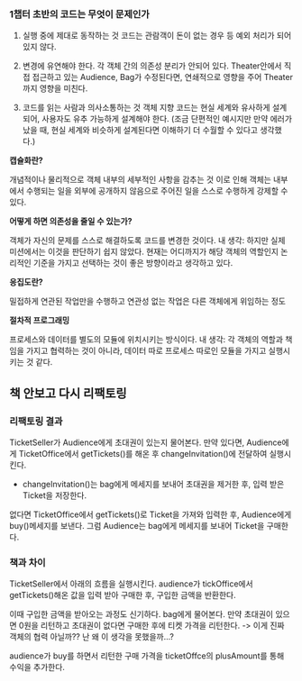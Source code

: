 ### 1챕터 초반의 코드는 무엇이 문제인가
1. 실행 중에 제대로 동작하는 것
코드는 관람객이 돈이 없는 경우 등 예외 처리가 되어있지 않다.

2. 변경에 유연해야 한다.
각 객체 간의 의존성 분리가 안되어 있다. Theater안에서 직접 접근하고 있는 Audience, Bag가 수정된다면, 연쇄적으로 영향을 주어 Theater까지 영향을 미친다.

3. 코드를 읽는 사람과 의사소통하는 것
객체 지향 코드는 현실 세계와 유사하게 설계되어, 사용자도 유추 가능하게 설계해야 한다.
   (조금 단편적인 예시지만 만약 에러가 났을 때, 현실 세계와 비슷하게 설계된다면 이해하기 더 수월할 수 있다고 생각했다.)


**캡슐화란?**

개념적이나 물리적으로 객체 내부의 세부적인 사항을 감추는 것
이로 인해 객체는 내부에서 수행되는 일을 외부에 공개하지 않음으로 주어진 일을 스스로 수행하게 강제할 수 있다.


**어떻게 하면 의존성을 줄일 수 있는가?**

객체가 자신의 문제를 스스로 해결하도록 코드를 변경한 것이다.
내 생각: 하지만 실제 미션에서는 이것을 판단하기 쉽지 않았다. 현재는 어디까지가 해당 객체의 역할인지 논리적인 기준을 가지고 선택하는 것이 좋은 방향이라고 생각하고 있다.

**응집도란?**

밀접하게 연관된 작업만을 수행하고 연관성 없는 작업은 다른 객체에게 위임하는 정도

**절차적 프로그래밍**

프로세스와 데이터를 별도의 모듈에 위치시키는 방식이다.
내 생각: 각 객체의 역할과 책임을 가지고 협력하는 것이 아니라, 데이터 따로 프로세스 따로인 모듈을 가지고 실행시키는 것 같다.



## 책 안보고 다시 리팩토링

### 리팩토링 결과
TicketSeller가 Audience에게 초대권이 있는지 물어본다.
만약 있다면, Audience에게 TicketOffice에서 getTickets()를 해온 후 changeInvitation()에 전달하여 실행시킨다.
+ changeInvitation()는 bag에게 메세지를 보내어 초대권을 제거한 후, 입력 받은 Ticket을 저장한다.

없다면 TicketOffice에서 getTickets()로 Ticket을 가져와 입력한 후, Audience에게 buy()메세지를 보낸다.
그럼 Audience는 bag에게 메세지를 보내어 Ticket을 구매한다.

### 책과 차이

TicketSeller에서 아래의 흐름을 실행시킨다.
audience가 tickOffice에서 getTickets()해온 값을 입력 받아 구매한 후, 구입한 금액을 반환한다.

이때 구입한 금액을 받아오는 과정도 신기하다.
bag에게 물어본다.
만약 초대권이 있으면 0원을 리턴하고
초대권이 없다면 구매한 후에 티켓 가격을 리턴한다.
-> 이게 진짜 객체의 협력 아닐까?? 난 왜 이 생각을 못했을까...?

audience가 buy를 하면서 리턴한 구매 가격을 ticketOffce의 plusAmount를 통해 수익을 추가한다.




